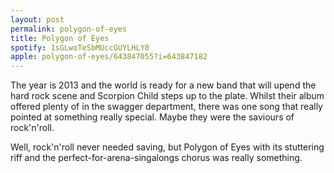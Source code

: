 ```yaml
---
layout: post
permalink: polygon-of-eyes
title: Polygon of Eyes
spotify: 1sGLwoTeSbMUccGUYLHLY0
apple: polygon-of-eyes/643847055?i=643847182
---
```

The year is 2013 and the world is ready for a new band that will upend the hard rock scene and Scorpion Child steps up to the plate. Whilst their album offered plenty of in the swagger department, there was one song that really pointed at something really special. Maybe they were the saviours of rock'n'roll.

Well, rock'n'roll never needed saving, but Polygon of Eyes with its stuttering riff and the perfect-for-arena-singalongs chorus was really something.